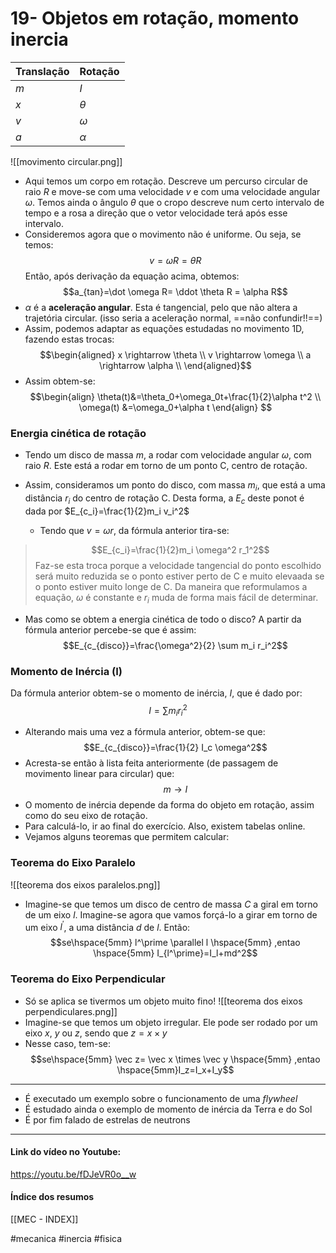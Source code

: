 # 19- Objetos em rotação, momento inercia

| Translação | Rotação  |
| ---------- | -------- |
| $m$        | $I$      |
| $x$        | $\theta$ |
| $v$        | $\omega$ |
| $a$        | $\alpha$ |


![[movimento circular.png]]
- Aqui temos um corpo em rotação. Descreve um percurso circular de raio $R$ e move-se com uma velocidade $v$ e com uma velocidade angular $\omega$. Temos ainda o ângulo $\theta$ que o cropo descreve num certo intervalo de tempo e a rosa a direção que o vetor velocidade terá após esse intervalo.
- Consideremos agora que o movimento não é uniforme. Ou seja, se temos:
$$v =\omega R = \dot \theta R$$
Então, após derivação da equação acima, obtemos:
$$a_{tan}=\dot \omega R= \ddot \theta R = \alpha R$$
- $\alpha$ é a **aceleração angular**. Esta é tangencial, pelo que não altera a trajetória circular. (isso seria a aceleração normal, ==não confundir!!==)
- Assim, podemos adaptar as equações estudadas no movimento 1D, fazendo estas trocas:
$$\begin{aligned}
x \rightarrow \theta \\
v \rightarrow \omega \\
a \rightarrow \alpha \\
\end{aligned}$$
- Assim obtem-se:
$$\begin{align}
\theta(t)&=\theta_0+\omega_0t+\frac{1}{2}\alpha t^2 \\
\omega(t) &=\omega_0+\alpha t
\end{align}
$$
### Energia cinética de rotação
- Tendo um disco de massa $m$, a rodar com velocidade angular $\omega$, com raio $R$. Este está a rodar em torno de um ponto C, centro de rotação.

- Assim, consideramos um ponto do disco, com massa $m_i$, que está a uma distância $r_i$ do centro de rotação C. Desta forma, a $E_c$ deste ponot é dada por $E_{c_i}=\frac{1}{2}m_i v_i^2$
    - Tendo que $v=\omega r$, da fórmula anterior tira-se: 
>$$E_{c_i}=\frac{1}{2}m_i \omega^2 r_1^2$$
Faz-se esta troca porque a velocidade tangencial do ponto escolhido será muito reduzida se o ponto estiver perto de C e muito elevaada se o ponto estiver muito longe de C. Da maneira que reformulamos a equação, $\omega$ é constante e $r_i$ muda de forma mais fácil de determinar.

- Mas como se obtem a energia cinética de todo o disco? A partir da fórmula anterior percebe-se que é assim:
$$E_{c_{disco}}=\frac{\omega^2}{2} \sum m_i r_i^2$$
### Momento de Inércia (I)
Da fórmula anterior obtem-se o momento de inércia, $I$, que é dado por:
$$I = \sum m_i r_i^2$$
- Alterando mais uma vez a fórmula anterior, obtem-se que: $$E_{c_{disco}}=\frac{1}{2} I_c \omega^2$$
- Acresta-se então à lista feita anteriormente (de passagem de movimento linear para circular) que:
$$m \rightarrow I$$
- O momento de inércia depende da forma do objeto em rotação, assim como do seu eixo de rotação.
- Para calculá-lo, ir ao final do exercício. Also, existem tabelas online.
- Vejamos alguns teoremas que permitem calcular:
### Teorema do Eixo Paralelo
![[teorema dos eixos paralelos.png]]
- Imagine-se que temos um disco de centro de massa $C$ a giral em torno de um eixo $l$. Imagine-se agora que vamos forçá-lo a girar em torno de um eixo $l^\prime$, a uma distância $d$ de $l$. Então:
$$se\hspace{5mm} l^\prime \parallel l \hspace{5mm} ,entao \hspace{5mm} I_{l^\prime}=I_l+md^2$$
### Teorema do Eixo Perpendicular
- Só se aplica se tivermos um objeto muito fino!
![[teorema dos eixos perpendiculares.png]]
- Imagine-se que temos um objeto irregular. Ele pode ser rodado por um eixo $x$, $y$ ou $z$, sendo que $z=x \times y$ 
- Nesse caso, tem-se: 
$$se\hspace{5mm} \vec z= \vec x \times \vec y \hspace{5mm} ,entao \hspace{5mm}I_z=I_x+I_y$$

---
- É executado um exemplo sobre o funcionamento de uma *flywheel*
- É estudado ainda o exemplo de momento de inércia da Terra e do Sol
- É por fim falado de estrelas de neutrons
---

#### Link do vídeo no Youtube:
https://youtu.be/fDJeVR0o__w

#### Índice dos resumos
[[MEC - INDEX]]

#mecanica #inercia #fisica